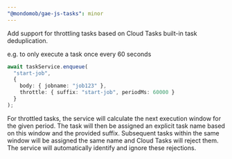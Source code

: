 ```yaml
---
"@mondomob/gae-js-tasks": minor
---
```


Add support for throttling tasks based on Cloud Tasks built-in task deduplication.

e.g. to only execute a task once every 60 seconds 
```typescript
await taskService.enqueue(
  "start-job", 
  { 
    body: { jobname: "job123" },
    throttle: { suffix: "start-job", periodMs: 60000 } 
  }
);
```

For throttled tasks, the service will calculate the next execution window for the given period.
The task will then be assigned an explicit task name based on this window and the provided suffix.
Subsequent tasks within the same window will be assigned the same name and Cloud Tasks will reject them. 
The service will automatically identify and ignore these rejections.